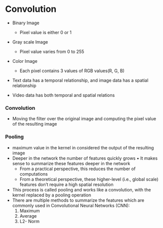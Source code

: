 # Convolution
- Binary Image
  - Pixel value is either 0 or 1
- Gray scale Image
  - Pixel value varies from 0 to 255
- Color Image
  - Each pixel contains 3 values of RGB values(R, G, B)
 
- Text data has a temporal relationship, and image data has a spatial relationship
- Video data has both temporal and spatial relations


### Convolution
- Moving the filter over the original image and computing the pixel value of the resulting image

### Pooling 
- maximum value in the kernel in considered the output of the resulting image
- Deeper in the network the number of features quickly grows • It makes sense to summarize these features deeper in the network
  - From a practical perspective, this reduces the number of computations
  - From a theoretical perspective, these higher-level (i.e., global scale) features don’t require a high spatial resolution
- This process is called pooling and works like a convolution, with the kernel replaced by a pooling operation
- There are multiple methods to summarize the features which are commonly used in Convolutional Neural Networks (CNN):
  1. Maximum
  2. Average
  3. L2- Norm

